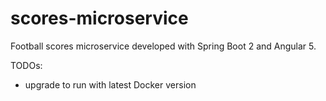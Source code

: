 # scores-microservice

Football scores microservice developed with Spring Boot 2 and Angular 5.

TODOs:
- upgrade to run with latest Docker version